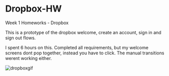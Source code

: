 # Dropbox-HW
Week 1 Homeworks - Dropbox

This is a prototype of the dropbox welcome, create an account, sign in and sign out flows.

I spent 6 hours on this. Completed all requirements, but my welcome screens dont pop together, instead you have to click. The manual transitions werent working either.

![dropboxgif](https://cloud.githubusercontent.com/assets/14267452/10038059/b727d332-6173-11e5-82af-a6b4594164a6.gif)


